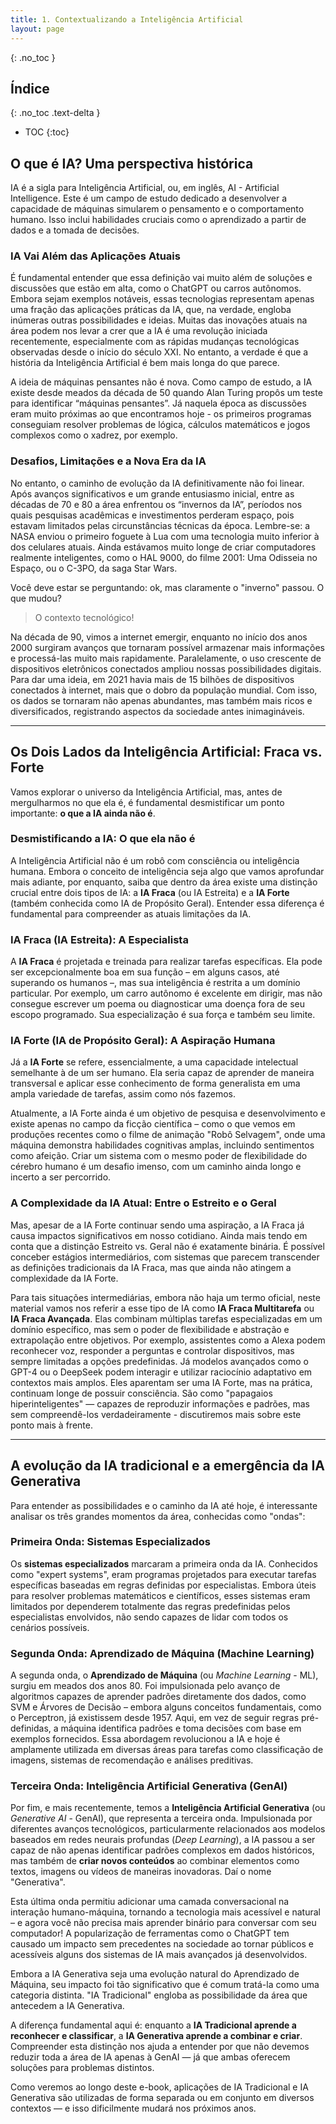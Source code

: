 ```yaml
---
title: 1. Contextualizando a Inteligência Artificial
layout: page
---
```


{: .no_toc }

## Índice
{: .no_toc .text-delta }

- TOC
{:toc}



## O que é IA? Uma perspectiva histórica

IA é a sigla para Inteligência Artificial, ou, em inglês, AI -
Artificial Intelligence. Este é um campo de estudo dedicado a
desenvolver a capacidade de máquinas simularem o pensamento e o
comportamento humano. Isso inclui habilidades cruciais como o
aprendizado a partir de dados e a tomada de decisões.

### IA Vai Além das Aplicações Atuais

É fundamental entender que essa definição vai muito além de soluções e
discussões que estão em alta, como o ChatGPT ou carros autônomos. Embora
sejam exemplos notáveis, essas tecnologias representam apenas uma fração
das aplicações práticas da IA, que, na verdade, engloba inúmeras outras
possibilidades e ideias. Muitas das inovações atuais na área podem nos
levar a crer que a IA é uma revolução iniciada recentemente,
especialmente com as rápidas mudanças tecnológicas observadas desde o
início do século XXI. No entanto, a verdade é que a história da
Inteligência Artificial é bem mais longa do que parece.

A ideia de máquinas pensantes não é nova. Como campo de estudo, a IA
existe desde meados da década de 50 quando Alan Turing propôs um teste
para identificar “máquinas pensantes”. Já naquela época as discussões
eram muito próximas ao que encontramos hoje - os primeiros programas
conseguiam resolver problemas de lógica, cálculos matemáticos e jogos
complexos como o xadrez, por exemplo.

### Desafios, Limitações e a Nova Era da IA

No entanto, o caminho de evolução da IA definitivamente não foi linear.
Após avanços significativos e um grande entusiasmo inicial, entre as
décadas de 70 e 80 a área enfrentou os “invernos da IA”, períodos nos
quais pesquisas acadêmicas e investimentos perderam espaço, pois estavam
limitados pelas circunstâncias técnicas da época. Lembre-se: a NASA
enviou o primeiro foguete à Lua com uma tecnologia muito inferior à dos
celulares atuais. Ainda estávamos muito longe de criar computadores
realmente inteligentes, como o HAL 9000, do filme 2001: Uma Odisseia no
Espaço, ou o C-3PO, da saga Star Wars.

Você deve estar se perguntando: ok, mas claramente o "inverno" passou. O
que mudou?

> O contexto tecnológico!

<!-- to-do: TIMELINE - Linha do Tempo da IA  -->

Na década de 90, vimos a internet emergir, enquanto no início dos anos
2000 surgiram avanços que tornaram possível armazenar mais informações e
processá-las muito mais rapidamente. Paralelamente, o uso crescente de
dispositivos eletrônicos conectados ampliou nossas possibilidades
digitais. Para dar uma ideia, em 2021 havia mais de 15 bilhões de
dispositivos conectados à internet, mais que o dobro da população
mundial. Com isso, os dados se tornaram não apenas abundantes, mas
também mais ricos e diversificados, registrando aspectos da sociedade
antes inimagináveis.

------------------------------------------------------------------------

## Os Dois Lados da Inteligência Artificial: Fraca vs. Forte

Vamos explorar o universo da Inteligência Artificial, mas, antes de
mergulharmos no que ela é, é fundamental desmistificar um ponto
importante: **o que a IA ainda não é**.

### Desmistificando a IA: O que ela não é

A Inteligência Artificial não é um robô com consciência ou inteligência
humana. Embora o conceito de inteligência seja algo que vamos aprofundar
mais adiante, por enquanto, saiba que dentro da área existe uma
distinção crucial entre dois tipos de IA: a **IA Fraca** (ou IA
Estreita) e a **IA Forte** (também conhecida como IA de Propósito
Geral). Entender essa diferença é fundamental para compreender as atuais
limitações da IA.

### IA Fraca (IA Estreita): A Especialista

A **IA Fraca** é projetada e treinada para realizar tarefas específicas.
Ela pode ser excepcionalmente boa em sua função – em alguns casos, até
superando os humanos –, mas sua inteligência é restrita a um domínio
particular. Por exemplo, um carro autônomo é excelente em dirigir, mas
não consegue escrever um poema ou diagnosticar uma doença fora de seu
escopo programado. Sua especialização é sua força e também seu limite.

### IA Forte (IA de Propósito Geral): A Aspiração Humana

Já a **IA Forte** se refere, essencialmente, a uma capacidade
intelectual semelhante à de um ser humano. Ela seria capaz de aprender
de maneira transversal e aplicar esse conhecimento de forma generalista
em uma ampla variedade de tarefas, assim como nós fazemos.

Atualmente, a IA Forte ainda é um objetivo de pesquisa e desenvolvimento
e existe apenas no campo da ficção científica – como o que vemos em
produções recentes como o filme de animação "Robô Selvagem", onde
uma máquina demonstra habilidades cognitivas amplas, incluindo sentimentos como afeição. 
Criar um sistema com o mesmo poder de flexibilidade do cérebro humano é um
desafio imenso, com um caminho ainda longo e incerto a ser percorrido.

### A Complexidade da IA Atual: Entre o Estreito e o Geral

Mas, apesar de a IA Forte continuar sendo uma aspiração, a IA Fraca já
causa impactos significativos em nosso cotidiano. Ainda mais tendo em conta que 
a distinção Estreito vs. Geral não é exatamente binária. É possível
conceber estágios intermediários, com sistemas que parecem transcender
as definições tradicionais da IA Fraca, mas que ainda não atingem a
complexidade da IA Forte.

<!-- to-do: Tabela: Comparativo entre IA Fraca (Estreita) e IA Forte (Geral) -->


Para tais situações intermediárias, embora não haja um termo oficial, 
neste material vamos nos referir a esse tipo de IA como 
**IA Fraca Multitarefa** ou **IA Fraca Avançada**.
Elas combinam múltiplas tarefas especializadas em um domínio específico, 
mas sem o poder de flexibilidade e abstração e extrapolação entre objetivos.
Por exemplo, assistentes como a Alexa podem reconhecer voz, responder a
perguntas e controlar dispositivos, mas sempre limitadas a opções
predefinidas. Já modelos avançados como o GPT-4 ou o DeepSeek podem
interagir e utilizar raciocínio adaptativo em contextos mais amplos.
Eles aparentam ser uma IA Forte, mas na prática, continuam longe de
possuir consciência. São como "papagaios hiperinteligentes" — capazes de
reproduzir informações e padrões, mas sem compreendê-los
verdadeiramente - discutiremos mais sobre este ponto mais à frente.

------------------------------------------------------------------------

## A evolução da IA tradicional e a emergência da IA Generativa

Para entender as possibilidades e o caminho da IA até hoje, é
interessante analisar os três grandes momentos da área, conhecidas como
"ondas":

### Primeira Onda: Sistemas Especializados

Os **sistemas especializados** marcaram a primeira onda da IA.
Conhecidos como "expert systems", eram programas projetados para
executar tarefas específicas baseadas em regras definidas por
especialistas. Embora úteis para resolver problemas matemáticos e
científicos, esses sistemas eram limitados por dependerem totalmente das
regras predefinidas pelos especialistas envolvidos, não sendo capazes de lidar com todos os cenários
possíveis.

### Segunda Onda: Aprendizado de Máquina (Machine Learning)

A segunda onda, o **Aprendizado de Máquina** (ou *Machine Learning* -
ML), surgiu em meados dos anos 80. Foi impulsionada pelo avanço de
algoritmos capazes de aprender padrões diretamente dos dados, como SVM e
Árvores de Decisão – embora alguns conceitos fundamentais, como o
Perceptron, já existissem desde 1957. Aqui, em vez de seguir regras
pré-definidas, a máquina identifica padrões e toma decisões com base em
exemplos fornecidos. Essa abordagem revolucionou a IA e hoje é
amplamente utilizada em diversas áreas para tarefas como classificação
de imagens, sistemas de recomendação e análises preditivas.

### Terceira Onda: Inteligência Artificial Generativa (GenAI)

Por fim, e mais recentemente, temos a **Inteligência Artificial
Generativa** (ou *Generative AI* - GenAI), que representa a terceira
onda. Impulsionada por diferentes avanços tecnológicos, particularmente relacionados aos
modelos baseados em redes neurais profundas (*Deep Learning*), a IA passou a ser capaz de não apenas
identificar padrões complexos em dados históricos, mas também de **criar novos conteúdos** ao combinar
elementos como textos, imagens ou vídeos de maneiras inovadoras. Daí o
nome "Generativa".

Esta última onda permitiu adicionar uma camada conversacional na
interação humano-máquina, tornando a tecnologia mais acessível e natural
– e agora você não precisa mais aprender binário para conversar com seu
computador! A popularização de ferramentas como o ChatGPT tem causado um
impacto sem precedentes na sociedade ao tornar públicos e acessíveis
alguns dos sistemas de IA mais avançados já desenvolvidos. 

<!-- to-do: TIMELINE - Linha do Tempo: Ondas e Grandes Marcos da IA -->

Embora a IA Generativa seja uma evolução natural do Aprendizado de
Máquina, seu impacto foi tão significativo que é comum tratá-la como uma
categoria distinta. "IA Tradicional" engloba as possibilidade da área que antecedem
a IA Generativa. 

A diferença fundamental aqui é: enquanto a **IA Tradicional aprende a
reconhecer e classificar**, a **IA Generativa aprende a combinar e
criar**. Compreender esta distinção nos ajuda a entender por que não
devemos reduzir toda a área de IA apenas à GenAI — já que ambas oferecem 
soluções para problemas distintos.

Como veremos ao longo deste e-book, aplicações de IA Tradicional e IA 
Generativa são utilizadas de forma separada ou em conjunto em diversos 
contextos — e isso dificilmente mudará nos próximos anos.
